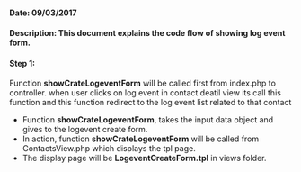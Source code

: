 #### Date: 09/03/2017

#### Description: This document explains the code flow of showing log event form.

#### Step 1:

Function **showCrateLogeventForm** will be called first from index.php to controller. when user clicks on log event in contact deatil view its call this function and this function redirect to the log event list related to that contact

- Function **showCrateLogeventForm**, takes the input data object and gives to the logevent create form.
- In action, function **showCrateLogeventForm** will be called from ContactsView.php which displays the tpl page.
- The display page will be **LogeventCreateForm.tpl** in views folder.

